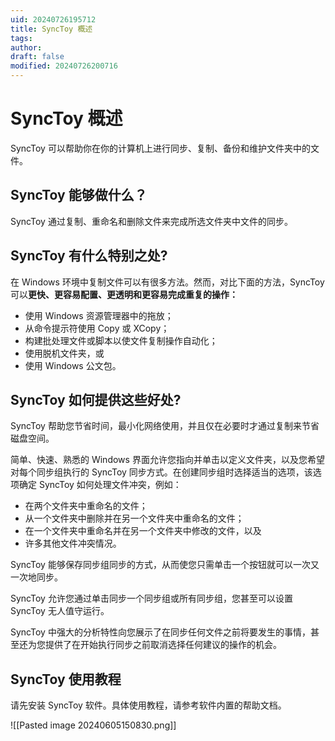 ```yaml
---
uid: 20240726195712
title: SyncToy 概述
tags: 
author: 
draft: false
modified: 20240726200716
---
```


# SyncToy 概述

SyncToy 可以帮助你在你的计算机上进行同步、复制、备份和维护文件夹中的文件。

## SyncToy 能够做什么？

SyncToy 通过复制、重命名和删除文件来完成所选文件夹中文件的同步。

## SyncToy 有什么特别之处?

在 Windows 环境中复制文件可以有很多方法。然而，对比下面的方法，SyncToy 可以**更快、更容易配置、更透明和更容易完成重复的操作：**

- 使用 Windows 资源管理器中的拖放；
- 从命令提示符使用 Copy 或 XCopy；
- 构建批处理文件或脚本以使文件复制操作自动化；
- 使用脱机文件夹，或
- 使用 Windows 公文包。

## SyncToy 如何提供这些好处?

SyncToy 帮助您节省时间，最小化网络使用，并且仅在必要时才通过复制来节省磁盘空间。

简单、快速、熟悉的 Windows 界面允许您指向并单击以定义文件夹，以及您希望对每个同步组执行的 SyncToy 同步方式。在创建同步组时选择适当的选项，该选项确定 SyncToy 如何处理文件冲突，例如：

- 在两个文件夹中重命名的文件；
- 从一个文件夹中删除并在另一个文件夹中重命名的文件；
- 在一个文件夹中重命名并在另一个文件夹中修改的文件，以及
- 许多其他文件冲突情况。

SyncToy 能够保存同步组同步的方式，从而使您只需单击一个按钮就可以一次又一次地同步。

SyncToy 允许您通过单击同步一个同步组或所有同步组，您甚至可以设置 SyncToy 无人值守运行。

SyncToy 中强大的分析特性向您展示了在同步任何文件之前将要发生的事情，甚至还为您提供了在开始执行同步之前取消选择任何建议的操作的机会。

## SyncToy 使用教程

请先安装 SyncToy 软件。具体使用教程，请参考软件内置的帮助文档。

![[Pasted image 20240605150830.png]]